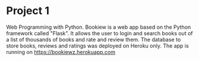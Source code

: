 # Project 1

Web Programming with Python.
Bookiew is a web app based on the Python framework called "Flask". It allows the user to login and search books out of a list of thousands of books and rate and review them. The database to store books, reviews and ratings was deployed on Heroku only.
The app is running on https://bookiewz.herokuapp.com
